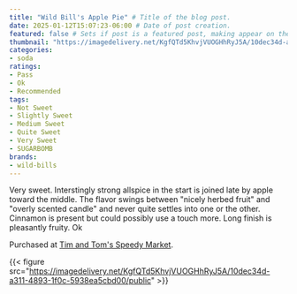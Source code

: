 ```yaml
---
title: "Wild Bill's Apple Pie" # Title of the blog post.
date: 2025-01-12T15:07:23-06:00 # Date of post creation.
featured: false # Sets if post is a featured post, making appear on the home page side bar.
thumbnail: "https://imagedelivery.net/KgfQTd5KhvjVUOGHhRyJ5A/10dec34d-a311-4893-1f0c-5938ea5cbd00/thumb"
categories:
- soda
ratings:
- Pass
- Ok
- Recommended
tags:
- Not Sweet
- Slightly Sweet
- Medium Sweet
- Quite Sweet
- Very Sweet
- SUGARBOMB
brands:
- wild-bills
---
```


Very sweet. Interstingly strong allspice in the start is joined late by apple toward the middle. The flavor swings between "nicely herbed fruit" and "overly scented candle" and never quite settles into one or the other. Cinnamon is present but could possibly use a touch more. Long finish is pleasantly fruity. Ok

Purchased at [Tim and Tom's Speedy Market](https://www.timandtomsspeedymarket.com/).

{{< figure src="https://imagedelivery.net/KgfQTd5KhvjVUOGHhRyJ5A/10dec34d-a311-4893-1f0c-5938ea5cbd00/public" >}}
